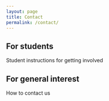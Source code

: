 ```yaml
---
layout: page
title: Contact
permalink: /contact/
---
```


## For students

Student instructions for getting involved

## For general interest

How to contact us